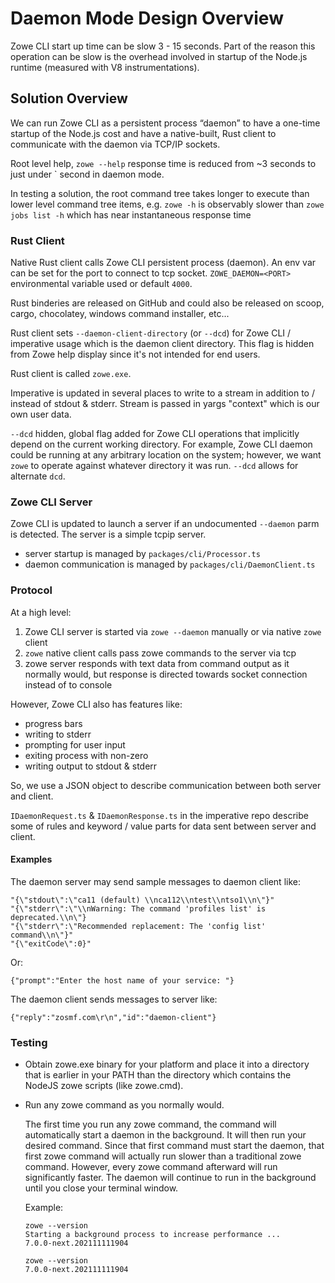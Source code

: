 # Daemon Mode Design Overview

Zowe CLI start up time can be slow 3 - 15 seconds.  Part of the reason this operation can be slow is the overhead involved in startup of the Node.js runtime (measured with V8 instrumentations).

## Solution Overview

We can run Zowe CLI as a persistent process “daemon” to have a one-time startup of the Node.js cost and have a native-built, Rust client to communicate with the daemon via TCP/IP sockets.

Root level help, `zowe --help` response time is reduced from ~3 seconds to just under ` second in daemon mode.

In testing a solution, the root command tree takes longer to execute than lower level command tree items, e.g. `zowe -h` is observably slower than `zowe jobs list -h` which has near instantaneous response time

### Rust Client

Native Rust client calls Zowe CLI persistent process (daemon).  An env var can be set for the port to connect to tcp socket.  `ZOWE_DAEMON=<PORT>` environmental variable used or default `4000`.

Rust binderies are released on GitHub and could also be released on scoop, cargo, chocolatey, windows command installer, etc...

Rust client sets `--daemon-client-directory` (or `--dcd`) for Zowe CLI / imperative usage which is the daemon client directory.  This flag is hidden from Zowe help display
since it's not intended for end users.

Rust client is called `zowe.exe`.

Imperative is updated in several places to write to a stream in addition to / instead of stdout & stderr.  Stream is passed in yargs "context" which is our own user data.

`--dcd` hidden, global flag added for Zowe CLI operations that implicitly depend on the current working directory.  For example, Zowe CLI daemon could be running at any arbitrary location on the system; however, we want `zowe` to operate against whatever directory it was run.  `--dcd` allows for alternate `dcd`.

### Zowe CLI Server

Zowe CLI is updated to launch a server if an undocumented `--daemon` parm is detected.  The server is a simple tcpip server.

- server startup is managed by `packages/cli/Processor.ts`
- daemon communication is managed by `packages/cli/DaemonClient.ts`

### Protocol

At a high level:

1. Zowe CLI server is started via `zowe --daemon` manually or via native `zowe` client
2. `zowe` native client calls pass zowe commands to the server via tcp
3. zowe server responds with text data from command output as it normally would, but response is directed towards socket connection instead of to console

However, Zowe CLI also has features like:

- progress bars
- writing to stderr
- prompting for user input
- exiting process with non-zero
- writing output to stdout & stderr

So, we use a JSON object to describe communication between both server and client.

`IDaemonRequest.ts` & `IDaemonResponse.ts` in the imperative repo describe some of rules and keyword / value parts for data sent between server and client.

#### Examples

The daemon server may send sample messages to daemon client like:
```
"{\"stdout\":\"ca11 (default) \\nca112\\ntest\\ntso1\\n\"}"
"{\"stderr\":\"\\nWarning: The command 'profiles list' is deprecated.\\n\"}
"{\"stderr\":\"Recommended replacement: The 'config list' command\\n\"}"
"{\"exitCode\":0}"
```

Or:
```
{"prompt":"Enter the host name of your service: "}
```

The daemon client sends messages to server like:
```
{"reply":"zosmf.com\r\n","id":"daemon-client"}
```
### Testing

- Obtain zowe.exe binary for your platform and place it into a directory that is earlier in your PATH than the directory which contains the NodeJS zowe scripts (like zowe.cmd).

- Run any zowe command as you normally would.

  The first time you run any zowe command, the command will automatically start a daemon in the background. It will then run your desired command. Since that first command must start the daemon, that first zowe command will actually run slower than a traditional zowe command. However, every zowe command afterward will run significantly faster. The daemon will continue to run in the background until you close your terminal window.

  Example:

  ```text
  zowe --version
  Starting a background process to increase performance ...
  7.0.0-next.202111111904
  
  zowe --version
  7.0.0-next.202111111904
  ```

